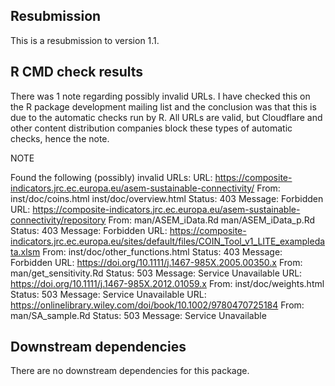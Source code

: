 ## Resubmission

This is a resubmission to version 1.1.

## R CMD check results

There was 1 note regarding possibly invalid URLs. I have checked this on the R package development mailing list and the conclusion was that this is due to the automatic checks run by R. All URLs are valid, but Cloudflare and other content distribution companies block these types of automatic checks, hence the note.

NOTE

Found the following (possibly) invalid URLs:
  URL: https://composite-indicators.jrc.ec.europa.eu/asem-sustainable-connectivity/
    From: inst/doc/coins.html
          inst/doc/overview.html
    Status: 403
    Message: Forbidden
  URL: https://composite-indicators.jrc.ec.europa.eu/asem-sustainable-connectivity/repository
    From: man/ASEM_iData.Rd
          man/ASEM_iData_p.Rd
    Status: 403
    Message: Forbidden
  URL: https://composite-indicators.jrc.ec.europa.eu/sites/default/files/COIN_Tool_v1_LITE_exampledata.xlsm
    From: inst/doc/other_functions.html
    Status: 403
    Message: Forbidden
  URL: https://doi.org/10.1111/j.1467-985X.2005.00350.x
    From: man/get_sensitivity.Rd
    Status: 503
    Message: Service Unavailable
  URL: https://doi.org/10.1111/j.1467-985X.2012.01059.x
    From: inst/doc/weights.html
    Status: 503
    Message: Service Unavailable
  URL: https://onlinelibrary.wiley.com/doi/book/10.1002/9780470725184
    From: man/SA_sample.Rd
    Status: 503
    Message: Service Unavailable
    
## Downstream dependencies

There are no downstream dependencies for this package.

